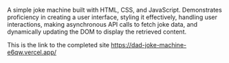 A simple joke machine built with HTML, CSS, and JavaScript. Demonstrates proficiency in creating a user interface, styling it effectively, handling user interactions, making asynchronous API calls to fetch joke data, and dynamically updating the DOM to display the retrieved content.

This is the link to the completed site https://dad-joke-machine-e6qw.vercel.app/
